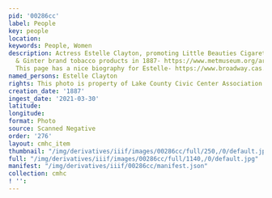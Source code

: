 ```yaml
---
pid: '00286cc'
label: People
key: people
location: 
keywords: People, Women
description: Actress Estelle Clayton, promoting Little Beauties Cigarettes for Allen
  & Ginter brand tobacco products in 1887- https://www.metmuseum.org/art/collection/search/422407.
  This page has a nice biography for Estelle- https://www.broadway.cas.sc.edu/content/estelle-clayton.
named_persons: Estelle Clayton
rights: This photo is property of Lake County Civic Center Association.
creation_date: '1887'
ingest_date: '2021-03-30'
latitude: 
longitude: 
format: Photo
source: Scanned Negative
order: '276'
layout: cmhc_item
thumbnail: "/img/derivatives/iiif/images/00286cc/full/250,/0/default.jpg"
full: "/img/derivatives/iiif/images/00286cc/full/1140,/0/default.jpg"
manifest: "/img/derivatives/iiif/00286cc/manifest.json"
collection: cmhc
! '': 
---
```

